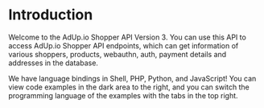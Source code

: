# Introduction

Welcome to the AdUp.io Shopper API Version 3. You can use this API to access AdUp.io Shopper API endpoints, which can get information of various shoppers, products, webauthn, auth, payment details and addresses in the database.

We have language bindings in Shell, PHP, Python, and JavaScript! You can view code examples in the dark area to the right, and you can switch the programming language of the examples with the tabs in the top right.

